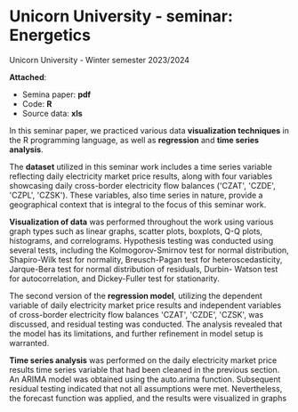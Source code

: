 # Unicorn University - seminar: Energetics
Unicorn University - Winter semester 2023/2024   

**Attached**:  
* Semina paper: **pdf**  
* Code: **R**   
* Source data: **xls**   

In this seminar paper, we practiced various data **visualization techniques** in the R programming language, as well as **regression** and **time series analysis**.

The **dataset** utilized in this seminar work includes a time series variable reflecting daily electricity market
price results, along with four variables showcasing daily cross-border electricity flow balances ('CZAT',
'CZDE', 'CZPL', 'CZSK'). These variables, also time series in nature, provide a geographical context that is
integral to the focus of this seminar work.

**Visualization of data** was performed throughout the work using various graph types such as linear graphs,
scatter plots, boxplots, Q-Q plots, histograms, and correlograms. Hypothesis testing was conducted using
several tests, including the Kolmogorov-Smirnov test for normal distribution, Shapiro-Wilk test for normality,
Breusch-Pagan test for heteroscedasticity, Jarque-Bera test for normal distribution of residuals, Durbin-
Watson test for autocorrelation, and Dickey-Fuller test for stationarity.

The second version of the **regression model**, utilizing the dependent variable of daily electricity market price
results and independent variables of cross-border electricity flow balances 'CZAT', 'CZDE', 'CZSK', was
discussed, and residual testing was conducted. The analysis revealed that the model has its limitations, and
further refinement in model setup is warranted.

**Time series analysis** was performed on the daily electricity market price results time series variable that had
been cleaned in the previous section. An ARIMA model was obtained using the auto.arima function.
Subsequent residual testing indicated that not all assumptions were met. Nevertheless, the forecast function
was applied, and the results were visualized in graphs

